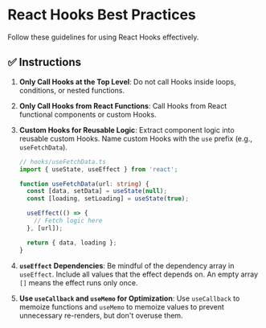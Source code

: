 # React Hooks Best Practices

Follow these guidelines for using React Hooks effectively.

## ✅ **Instructions**

1.  **Only Call Hooks at the Top Level**: Do not call Hooks inside loops,
    conditions, or nested functions.

2.  **Only Call Hooks from React Functions**: Call Hooks from React functional
    components or custom Hooks.

3.  **Custom Hooks for Reusable Logic**: Extract component logic into reusable
    custom Hooks. Name custom Hooks with the `use` prefix (e.g.,
    `useFetchData`).

    ```typescript
    // hooks/useFetchData.ts
    import { useState, useEffect } from 'react';

    function useFetchData(url: string) {
      const [data, setData] = useState(null);
      const [loading, setLoading] = useState(true);

      useEffect(() => {
        // Fetch logic here
      }, [url]);

      return { data, loading };
    }
    ```

4.  **`useEffect` Dependencies**: Be mindful of the dependency array in
    `useEffect`. Include all values that the effect depends on. An empty array
    `[]` means the effect runs only once.

5.  **Use `useCallback` and `useMemo` for Optimization**: Use `useCallback` to
    memoize functions and `useMemo` to memoize values to prevent unnecessary
    re-renders, but don't overuse them.
